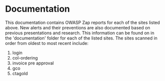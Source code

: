 # Documentation
This documentation contains OWASP Zap reports for each of the sites listed above. 
New alerts and their preventions are also documented based on previous presentations and research. 
This information can be found on in the 'documentation' folder for each of the listed sites. 
The sites scanned in order from oldest to most recent include:
1. login
2. col-ordering
3. invoice pre approval
4. gco
5. ctagold
